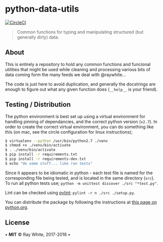 # python-data-utils

[![CircleCI](https://circleci.com/gh/raywhite/python-data-utils.svg?style=shield&circle-token=97844f41e83cf8b384ee340dab4c201754467857)](https://circleci.com/gh/raywhite/python-data-utils)

> Common functions for typing and manipulating structured (but generally dirty) data.

## About

This is entirely a repository to hold any common functions and funcional utilities that might be used while cleaning and processing various bits of data coming form the many feeds we deal with @raywhite...

The code is just here to avoid duplication, and generally the docstrings are enough to figure out what any given function does (`__help__` is your friend). 

## Testing / Distribution

The python environment is best set up using a virtual environment for handling pinning of dependancies, and the correct python version (`v2.7`). In order to create the correct virtual environment, you can do something like this (on mac, see the circle configuration for linux instructions);

```sh
$ virtualenv --python /usr/bin/python2.7 ./venv
$ chmod +x ./venv/bin/activate
$ . ./venv/bin/activate
$ pip install -r requirements.txt
$ pip install -r requirements-dev.txt
$ echo "do some stuff... like run tests"
```

Since it appears to be idiomatic in python - each test file is named for the corresponding file being tested, and is located in the same directory (`src`). To run all python tests use; `python -m unittest discover ./src "*test.py"`.

Lint can be checked using [pylint](https://www.pylint.org/); `pylint -r n ./src ./setup.py`.

You can distribute the package by following the instructions at [this page on python.org](https://packaging.python.org/tutorials/packaging-projects/).

## License

&bull; **MIT** &copy; Ray White, 2017-2018 &bull;
